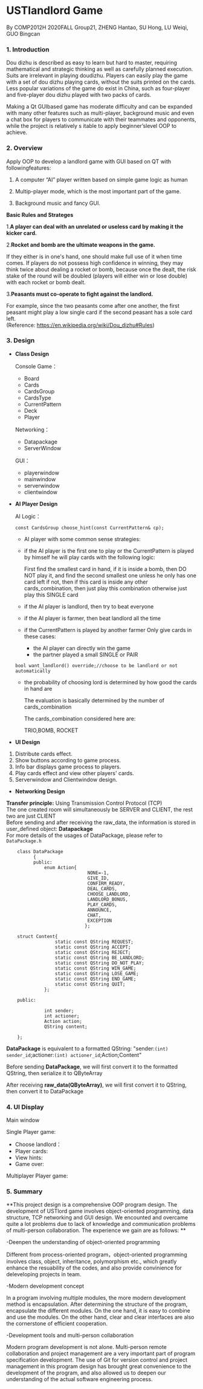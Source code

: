 # USTlandlord Game

By COMP2012H 2020FALL Group21, ZHENG Hantao, SU Hong, LU Weiqi, GUO Bingcan



### 1. Introduction

Dou dizhu is described as easy to learn but hard to master, requiring mathematical and strategic thinking as well as carefully planned execution. Suits are irrelevant in playing doudizhu. Players can easily play the game with a set of dou dizhu playing cards, without the suits printed on the cards. Less popular variations of the game do exist in China, such as four-player and five-player dou dizhu played with two packs of cards. 

Making a Qt GUIbased game has moderate difficulty and can be expanded with many other features such as multi-player, background music and even a chat box for players to communicate with their teammates and opponents, while the project is relatively s itable to apply beginner’slevel OOP to achieve.

### 2. Overview

Apply OOP to develop a landlord game with GUI based on QT with followingfeatures:

1. A computer “AI” player written based on simple game logic as human

2. Multip-player mode, which is the most important part of the game.

3. Background music and fancy GUI.

   

**Basic Rules and Strateges**

1.**A player can deal with an unrelated or useless card by making it the kicker card.**

2.**Rocket and bomb are the ultimate weapons in the game.** 

If they either is in one's hand, one should make full use of it when time comes. If players do not possess high confidence in winning, they may think twice about dealing a rocket or bomb, because once the dealt, the risk stake of the round will be doubled (players will either win or lose double) with each rocket or bomb dealt.

3.**Peasants must co-operate to fight against the landlord.**

For example, since the two peasants come after one another, the first peasant might play a low single card if the second peasant has a sole card left.    
(Reference: https://en.wikipedia.org/wiki/Dou_dizhu#Rules)




### 3. Design

* **Class Design**

  Console Game：

  * Board
  * Cards
  * CardsGroup
  * CardsType
  * CurrentPattern
  * Deck 
  * Player

  Networking：

  * Datapackage
  * ServerWindow

  GUI：

  * playerwindow
  * mainwindow
  * serverwindow
  * clientwindow

  

* **AI Player Design**

  AI Logic：  

  `const CardsGroup choose_hint(const CurrentPattern& cp);`

    * AI player with some common sense strategies:

    * if the AI player is the first one to play or the CurrentPattern is played by himself
      he will play cards with the following logic:

      First find the smallest card in hand,
      if it is inside a bomb, then DO NOT play it, and find the second smallest one unless he only has one card left
      if not, then if this card is inside any other cards_combination, then just play this combination
      otherwise just play this SINGLE card

    * if the AI player is landlord, then try to beat everyone

    * if the AI player is farmer, then beat landlord all the time

    * if the CurrentPattern is played by another farmer
      Only give cards in these cases:

      * the AI player can directly win the game
      * the partner played a small SINGLE or PAIR     



  `bool want_landlord() override;//choose to be landlord or not automatically`
      

    * the probability of choosing lord is determined by how good the cards in hand are

      The evaluation is basically determined by the number of cards_combination

      The cards_combination considered here are:

      TRIO,BOMB, ROCKET


* **UI Design**

1. Distribute cards effect.
2. Show buttons according to game process.
3. Info bar displays game process to players.
4. Play cards effect and view other players' cards.
5. Serverwindow and Clientwindow design.



* **Networking Design**

**Transfer principle:** 
      Using Transmission Control Protocol (TCP)\
      The one created room will simultaneously be SERVER and CLIENT, the rest two are just CLIENT\
      Before sending and after receiving the raw_data, the information is stored in user_defined object: **Datapackage**\
      For more details of the usages of DataPackage, please refer to `DataPackage.h`
      

        class DataPackage
              {
              public:
                  enum Action{
                                  NONE=-1,
                                  GIVE_ID,
                                  CONFIRM_READY,
                                  DEAL_CARDS,
                                  CHOOSE_LANDLORD,
                                  LANDLORD_BONUS,
                                  PLAY_CARDS,
                                  ANNOUNCE,
                                  CHAT,
                                  EXCEPTION
                                 };
                      
        struct Content{
                      static const QString REQUEST;
                      static const QString ACCEPT;
                      static const QString REJECT;
                      static const QString BE_LANDLORD;
                      static const QString DO_NOT_PLAY;
                      static const QString WIN_GAME;
                      static const QString LOSE_GAME;
                      static const QString END_GAME;
                      static const QString QUIT;
                  };
    
        public:
                  
                  int sender;
                  int actioner;
                  Action action;
                  QString content;
    
        };


**DataPackage** is equivalent to a formatted QString: "sender:`(int) sender_id`;actioner:`(int) actioner_id`;Action;Content"

Before sending  **DataPackage**, we will first convert it to the formatted QString, then serialize it to QByteArray

After receiving **raw_data(QByteArray)**, we will first convert it to QString, then convert it to DataPackage



### 4. UI Display

Main window

Single Player game:

* Choose landlord：
* Player cards:
* View hints:
* Game over:

Multiplayer Player game:



### 5. Summary
  
  **This project design is a comprehensive OOP program design. The development of USTlord game involves object-oriented programming, data structure, TCP networking and GUI design. We encounted and overcame quite a lot problems due to lack of knowledge and communication problems of multi-person collaboration. The experience we gain are as follows:  **
  
  -Deenpen the understanding of object-oriented programming
  
Different from process-oriented program，object-oriented programming involves class, object, inheritance, polymorphism etc., which greatly enhance the resuability of the codes, and also provide convinience for deleveloping projects in team.
    
 -Modern development concept
 
In a program involving multiple modules, the more modern development method is encapsulation. After determining the structure of the program, encapsulate the different modules. On the one hand, it is easy to combine and use the modules. On the other hand, clear and clear interfaces are also the cornerstone of efficient cooperation.
   
-Development tools and multi-person collaboration

Modern program development is not alone. Multi-person remote collaboration and project management are a very important part of program specification development. The use of Git for version control and project management in this program design has brought great convenience to the development of the program, and also allowed us to deepen our understanding of the actual software engineering process.

